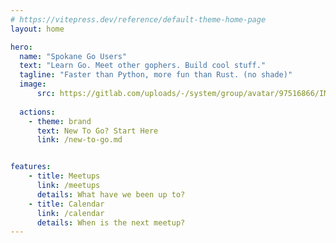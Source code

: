 ```yaml
---
# https://vitepress.dev/reference/default-theme-home-page
layout: home

hero:
  name: "Spokane Go Users"
  text: "Learn Go. Meet other gophers. Build cool stuff."
  tagline: "Faster than Python, more fun than Rust. (no shade)"
  image:
      src: https://gitlab.com/uploads/-/system/group/avatar/97516866/IMG_3076.png
  
  actions:
    - theme: brand
      text: New To Go? Start Here
      link: /new-to-go.md


features:
    - title: Meetups
      link: /meetups
      details: What have we been up to?
    - title: Calendar
      link: /calendar
      details: When is the next meetup?
---
```


